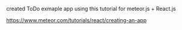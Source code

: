 created ToDo exmaple app using this tutorial for meteor.js + React.js

https://www.meteor.com/tutorials/react/creating-an-app